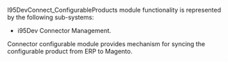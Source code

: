 I95DevConnect_ConfigurableProducts module functionality is represented by the following sub-systems:
 - i95Dev Connector Management.

Connector configurable module provides mechanism for syncing the configurable product from ERP to Magento.